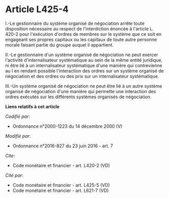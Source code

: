 # Article L425-4

I.-Le gestionnaire du système organisé de négociation arrête toute disposition nécessaire au respect de l'interdiction
énoncée à l'article L. 420-2 pour l'exécution d'ordres de membres sur le système que ce soit en engageant ses propres
capitaux ou les capitaux de toute autre personne morale faisant partie du groupe auquel il appartient. 

II.-Le gestionnaire d'un système organisé de négociation ne peut exercer l'activité d'internalisateur systématique au sein de
la même entité juridique, ni être lié à un internalisateur systématique d'une manière qui contrevienne au I en rendant
possible l'interaction des ordres sur un système organisé de négociation et des ordres ou des prix sur un internalisateur
systématique. 

III.-Un système organisé de négociation ne peut être lié à un autre système organisé de négociation d'une manière qui
permette une interaction des ordres exécutés sur les différents systèmes organisés de négociation.

**Liens relatifs à cet article**

_Codifié par_:

  - Ordonnance n°2000-1223 du 14 décembre 2000 (V)

_Modifié par_:

  - Ordonnance n°2016-827 du 23 juin 2016 - art. 7

_Cite_:

  - Code monétaire et financier - art. L420-2 (VD)

_Cité par_:

  - Code monétaire et financier - art. L425-5 (VD)
  - Code monétaire et financier - art. L621-7 (VD)
